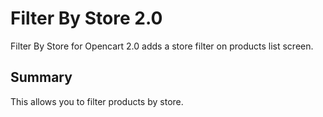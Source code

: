 Filter By Store 2.0
=====================

Filter By Store for Opencart 2.0 adds a store filter on products list screen.


Summary
-------

This allows you to filter products by store.

